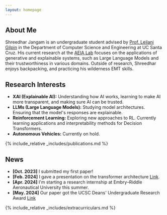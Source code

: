 ```yaml
---
layout: homepage
---
```


## About Me

Shreedhar Jangam is an undergraduate student advised by [Prof. Leilani Gilpin](https://people.ucsc.edu/~lgilpin/) in the Department of Computer Science and Engineering at UC Santa Cruz. His current research at the [AEIA Lab](https://aiea-lab.github.io/) focuses on the applications of generative and explainable systems, such as Large Language Models and their trustworthiness in various domains. Outside of research, Shreedhar enjoys backpacking, and practicing his wilderness EMT skills.

## Research Interests

- **XAI (Explainable AI):** Understanding how AI works, learning to make AI more transparent, and making sure AI can be trusted.
- **LLMs (Large Language Models):** Studying model architectures. Ensuring that the model's responses are explainable.
- **Reinforcement Learning:** Exploring new approaches to RL. Currently learning applications and interpretability methods for Decision Transformers.
- **Autonomous Vehicles:** Currently on hold.

{% include_relative _includes/publications.md %}

## News

- **[Oct. 2023]** I submitted my first paper!
- **[Feb. 2024]** I gave a presentation on the transformer architecture [Link](https://youtu.be/eRDWBPf5kZg).
- **[Apr. 2024]** I'm starting a research internship at Embry–Riddle Aeronautical University this summer. 
- **[May. 2024]** Our paper got the UCSC Deans' Undergraduate Research Award [Link](https://dca.ue.ucsc.edu/dca/winners/2024/1605) 

{% include_relative _includes/extracurriculars.md %}
